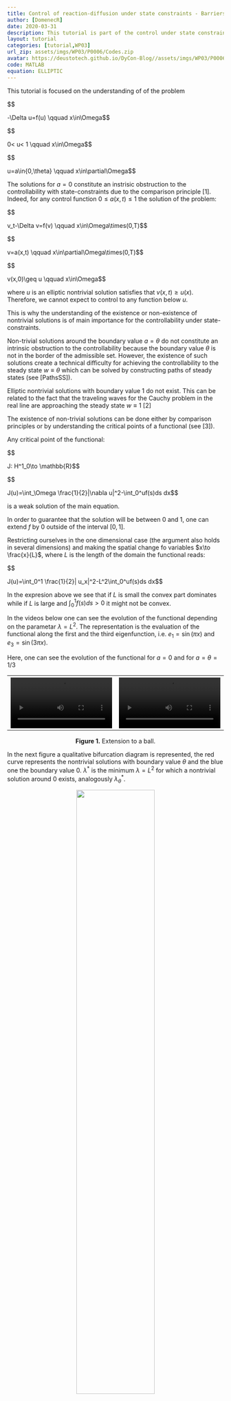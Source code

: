 ```yaml
---
title: Control of reaction-diffusion under state constraints - Barriers
author: [DomenecR]
date: 2020-03-31
description: This tutorial is part of the control under state constraints. We will show how obstructions to the state constraint controllability can appear.
layout: tutorial
categories: [tutorial,WP03]
url_zip: assets/imgs/WP03/P0006/Codes.zip
avatar: https://deustotech.github.io/DyCon-Blog//assets/imgs/WP03/P0006/figures/ellipticL20DEF-1.png
code: MATLAB
equation: ELLIPTIC
---
```



This tutorial is focused on the understanding of of the problem


$$

-\Delta u=f(u) \qquad x\in\Omega$$


$$

 0< u< 1 \qquad x\in\Omega$$


$$

 u=a\in\{0,\theta\} \qquad x\in\partial\Omega$$


The solutions for $a=0$ constitute an instrisic obstruction to the controllability with state-constraints due to the comparison principle [1]. Indeed, for any control function $0\leq a(x,t)\leq 1$
the solution of the problem:


$$

v_t-\Delta v=f(v) \qquad x\in\Omega\times(0,T)$$


$$

 v=a(x,t) \qquad x\in\partial\Omega\times(0,T)$$


$$

 v(x,0)\geq u \qquad x\in\Omega$$


where $u$ is an elliptic nontrivial solution satisfies that $v(x,t)\geq u(x)$. Therefore, we cannot expect to control to any function below $u$.


This is why the understanding of the existence or non-existence of nontrivial solutions is of main importance for the controllability under state-constraints.


Non-trivial solutions around the boundary value $a=\theta$ do not constitute an intrinsic obstruction to the controllability because the boundary value $\theta$ is not in the border of the admissible set. However, the existence of such solutions create a technical difficulty for achieving the controllability to the steady state $w\equiv \theta$ which can be solved by constructing paths of steady states (see [PathsSS]).

Elliptic nontrivial solutions with boundary value 1 do not exist. This can be related to the fact that the traveling waves for the Cauchy problem in the real line are approaching the steady state $w\equiv 1$ [2]



The existence of non-trivial solutions can be done either by comparison principles or by understanding the critical points of a functional (see [3]).

Any critical point of the functional:


$$

J: H^1_0\to  \mathbb{R}$$


$$

J(u)=\int_\Omega \frac{1}{2}|\nabla u|^2-\int_0^uf(s)ds dx$$


is a weak solution of the main equation. 

In order to guarantee that the solution will be between $0$ and $1$, one can extend $f$ by $0$ outside of the interval $[0,1]$.

Restricting ourselves in the one dimensional case (the argument also holds in several dimensions) and making the spatial change fo variables $x\to \frac{x}{L}$, where $L$ is the length of the domain the functional reads:


$$

J(u)=\int_0^1 \frac{1}{2}| u_x|^2-L^2\int_0^uf(s)ds dx$$


In the expresion above we see that if $L$ is small the convex part dominates while if $L$ is large and $\int_0^1f(s)ds>0$ it might not be convex.


In the videos below one can see the evolution of the functional depending on the parametar $\lambda=L^2$. The representation is the evaluation of the functional along the first and the third eigenfunction, i.e. $e_1=\sin(\pi x)$ and $e_3=\sin(3\pi x)$.


Here, one can see the evolution of the functional for $a=0$ and for $a=\theta=1/3$



<table>
    <tr>
        <th>
            <video width="100%" controls>
            <source src="{{site.url}}{{site.baseurl}}/assets/imgs/WP03/P0006/figures/barrier0.mp4" type="video/mp4">
            </video>    
        </th>
         <th>
            <video width="100%" controls>
            <source src="{{site.url}}{{site.baseurl}}/assets/imgs/WP03/P0006/figures/barriertheta.mp4" type="video/mp4">
            </video>
        </th>       
    </tr>
</table>
<center><b>Figure 1.</b> Extension to a ball.</center>






In the next figure a qualitative bifurcation diagram is represented, the red curve represents the nontrivial solutions with boundary value $\theta$ and the blue one the boundary value $0$. $\lambda^\ast$ is the minimum $\lambda=L^2$ for which a nontrivial solution around $0$ exists, analogously $\lambda^*_\theta$.

<center>
<img  src="{{site.url}}{{site.baseurl}}/assets/imgs/WP03/P0006/figures/bistablenonsymetric-1.png"  width="60%"  />
</center>
<center><b>Figure 2.</b> Extension to a ball.</center>


Here one can see different non-trivial solutions for different boundary values. The green curve corresponds to a section of the nontrivial solution in the whole $\mathbb{R}$.

<center>
<img  src="{{site.url}}{{site.baseurl}}/assets/imgs/WP03/P0006/figures/ellipticL20DEF-1.png"  width="60%"  />
</center>
<center><b>Figure 3.</b> Extension to a ball.</center>





## References:

[1] M.H. Protter and H.F. Weinberger, Maximum principles in differential equations, Springer Science & Business Media, 2012.


[2] D.  Ruiz-Balet  and  E.  Zuazua. Control of certain parabolic models from biology and social sciences.   Preprint  available  at https://cmc.deusto.eus/domenec-ruiz-balet/.

[3]  P.L. Lions, On the existence of positive solutions of semilinear elliptic equations, SIAM Rev. 24 (1982), no. 4, 441–467.
  
